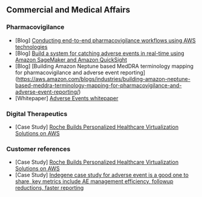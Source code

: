 ## Commercial and Medical Affairs

### Pharmacovigilance
- [Blog] [Conducting end-to-end pharmacovigilance workflows using AWS technologies](https://aws.amazon.com/blogs/industries/conducting-end-to-end-pharmacovigilance-workflows-using-aws-technologies/)
- [Blog] [Build a system for catching adverse events in real-time using Amazon SageMaker and Amazon QuickSight](https://aws.amazon.com/blogs/machine-learning/build-a-system-for-catching-adverse-events-in-real-time-using-amazon-sagemaker-and-amazon-quicksight/)
- [Blog] [Building Amazon Neptune based MedDRA terminology mapping for pharmacovigilance and adverse event reporting] (https://aws.amazon.com/blogs/industries/building-amazon-neptune-based-meddra-terminology-mapping-for-pharmacovigilance-and-adverse-event-reporting/)
- [Whitepaper] [Adverse Events whitepaper](https://pages.awscloud.com/rs/112-TZM-766/images/FierceBiotech_AWS_Adverse_Events_Whitepaper_Final.pdf)

### Digital Therapeutics
- [Case Study] [Roche Builds Personalized Healthcare Virtualization Solutions on AWS](https://aws.amazon.com/solutions/case-studies/roche-case-study-video/?did=cr_card&trk=cr_card)

### Customer references
- [Case Study] [Roche Builds Personalized Healthcare Virtualization Solutions on AWS](https://aws.amazon.com/solutions/case-studies/roche-case-study-video/?did=cr_card&trk=cr_card)
- [Case Study] [Indegene case study for adverse event is a good one to share, key metrics include AE management efficiency, followup reductions, faster reporting](https://aws.amazon.com/solutions/case-studies/indegene-case-study/?did=cr_card&trk=cr_card)
